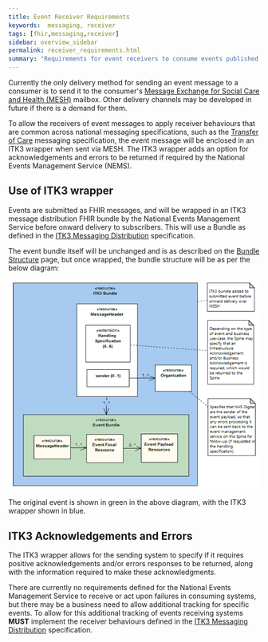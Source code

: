 ```yaml
---
title: Event Receiver Requirements
keywords:  messaging, receiver
tags: [fhir,messaging,receiver]
sidebar: overview_sidebar
permalink: receiver_requirements.html
summary: "Requirements for event receivers to consume events published by the NEMS"
---
```


Currently the only delivery method for sending an event message to a consumer is to send it to the consumer's [Message Exchange for Social Care and Health (MESH)](https://digital.nhs.uk/message-exchange-social-care-health) mailbox. Other delivery channels may be developed in future if there is a demand for them.

To allow the receivers of event messages to apply receiver behaviours that are common across national messaging specifications, such as the [Transfer of Care](https://developer.nhs.uk/transfer-care-specification-versions) messaging specification, the event message will be enclosed in an ITK3 wrapper when sent via MESH. The ITK3 wrapper adds an option for acknowledgements and errors to be returned if required by the National Events Management Service (NEMS).

## Use of ITK3 wrapper ##

Events are submitted as FHIR messages, and will be wrapped in an ITK3 message distribution FHIR bundle by the National Events Management Service before onward delivery to subscribers. This will use a Bundle as defined in the [ITK3 Messaging Distribution](https://developer.nhs.uk/apis/itk3messagedistribution) specification.

The event bundle itself will be unchanged and is as described on the [Bundle Structure](explore_bundle_structure.html) page, but once wrapped, the bundle structure will be as per the below diagram:

![ITK3 wrapped event bundle](images/receiver/ITK3WrappedEvent.gif)

The original event is shown in green in the above diagram, with the ITK3 wrapper shown in blue.

## ITK3 Acknowledgements and Errors ##

The ITK3 wrapper allows for the sending system to specify if it requires positive acknowledgements and/or errors responses to be returned, along with the information required to make these acknowledgments.

There are currently no requirements defined for the National Events Management Service to receive or act upon failures in consuming systems, but there may be a business need to allow additional tracking for specific events. To allow for this additional tracking of events receiving systems **MUST** implement the receiver behaviours defined in the [ITK3 Messaging Distribution](https://developer.nhs.uk/apis/itk3messagedistribution) specification.
